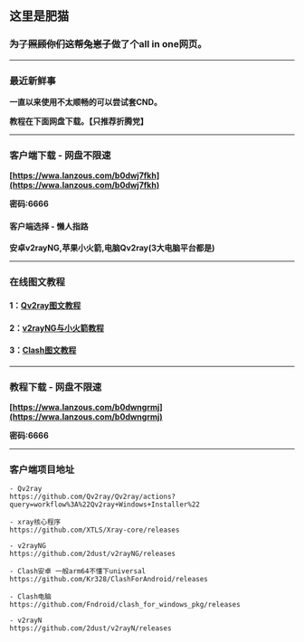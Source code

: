 ## 这里是肥猫

### ~~为了照顾你们这帮兔崽子~~做了个all in one网页。

---

### 最近新鲜事

**一直以来使用不太顺畅的可以尝试套CND。**

**教程在下面网盘下载。【只推荐折腾党】**

---

### 客户端下载 - 网盘不限速

**[https://wwa.lanzous.com/b0dwj7fkh](https://wwa.lanzous.com/b0dwj7fkh)**

**密码:6666**

#### 客户端选择 - 懒人指路

**安卓v2rayNG,苹果小火箭,电脑Qv2ray(3大电脑平台都是)**

---

### 在线图文教程

#### **1：[Qv2ray图文教程](https://catcatroll.fun/Qv2ray图文教程)**

#### **2：[v2rayNG与小火箭教程](https://catcatroll.fun/v2rayNG与小火箭教程)**

#### **3：[Clash图文教程](https://catcatroll.fun/Clash图文教程)**

---

### 教程下载 - 网盘不限速

**[https://wwa.lanzous.com/b0dwngrmj](https://wwa.lanzous.com/b0dwngrmj)**

**密码:6666**

---

### 客户端项目地址
```
- Qv2ray
https://github.com/Qv2ray/Qv2ray/actions?query=workflow%3A%22Qv2ray+Windows+Installer%22

- xray核心程序
https://github.com/XTLS/Xray-core/releases

- v2rayNG
https://github.com/2dust/v2rayNG/releases

- Clash安卓 一般arm64不懂下universal
https://github.com/Kr328/ClashForAndroid/releases

- Clash电脑
https://github.com/Fndroid/clash_for_windows_pkg/releases

- v2rayN
https://github.com/2dust/v2rayN/releases
```
